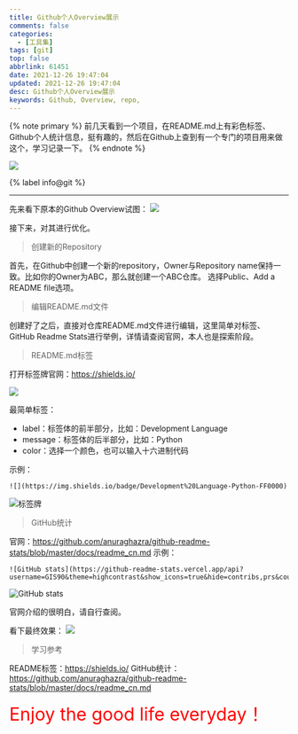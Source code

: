 ```yaml
---
title: Github个人Overview展示
comments: false
categories:
  - [工具集]
tags: [git]
top: false
abbrlink: 61451
date: 2021-12-26 19:47:04
updated: 2021-12-26 19:47:04
desc: Github个人Overview展示
keywords: Github, Overview, repo,
---
```


{% note primary %}
前几天看到一个项目，在README.md上有彩色标签、Github个人统计信息，挺有趣的，然后在Github上查到有一个专门的项目用来做这个，学习记录一下。
{% endnote %}

![](/images/article_github_1.webp)

{% label info@git %}

<!--more-->
<hr/>

先来看下原本的Github Overview试图：
![](overview_src.png)

接下来，对其进行优化。

> 创建新的Repository

首先，在Github中创建一个新的repository，Owner与Repository name保持一致。比如你的Owner为ABC，那么就创建一个ABC仓库。
选择Public、Add a README file选项。

> 编辑README.md文件

创建好了之后，直接对仓库README.md文件进行编辑，这里简单对标签、GitHub Readme Stats进行举例，详情请查阅官网，本人也是探索阶段。

> README.md标签

打开标签牌官网：https://shields.io/

![](shields.io.png)

最简单标签：
- label：标签体的前半部分，比如：Development Language
- message：标签体的后半部分，比如：Python
- color：选择一个颜色，也可以输入十六进制代码

示例：
```
![](https://img.shields.io/badge/Development%20Language-Python-FF0000)
```
![标签牌](https://img.shields.io/badge/Development%20Language-Python-FF0000)


> GitHub统计

官网：https://github.com/anuraghazra/github-readme-stats/blob/master/docs/readme_cn.md
示例：
```
![GitHub stats](https://github-readme-stats.vercel.app/api?username=GIS90&theme=highcontrast&show_icons=true&hide=contribs,prs&count_private=true)
```
![GitHub stats](https://github-readme-stats.vercel.app/api?username=GIS90&theme=highcontrast&show_icons=true&hide=contribs,prs&count_private=true)

官网介绍的很明白，请自行查阅。

看下最终效果：
![](overview_tar.png)


> 学习参考

README标签：https://shields.io/
GitHub统计：https://github.com/anuraghazra/github-readme-stats/blob/master/docs/readme_cn.md

<font color="red" size="6.5">Enjoy the good life everyday！</font>
